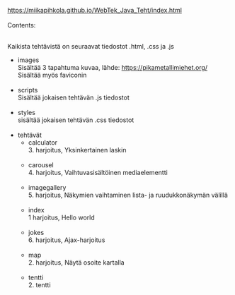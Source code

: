 https://miikapihkola.github.io/WebTek_Java_Teht/index.html
<br><br>
Contents:<br><br>

Kaikista tehtävistä on seuraavat tiedostot .html, .css ja .js

- images<br>
  Sisältää 3 tapahtuma kuvaa, lähde: https://pikametallimiehet.org/<br>
  Sisältää myös faviconin<br><br>
- scripts<br>
  Sisältää jokaisen tehtävän .js tiedostot<br><br>
- styles<br>
  sisältää jokaisen tehtävän .css tiedostot<br><br>
- tehtävät<br>
  - calculator<br>
    3. harjoitus, Yksinkertainen laskin<br><br>
  - carousel<br>
    4. harjoitus, Vaihtuvasisältöinen mediaelementti<br><br>
  - imagegallery<br>
    5. harjoitus, Näkymien vaihtaminen lista- ja ruudukkonäkymän välillä<br><br>
  - index<br>
    1 harjoitus, Hello world<br><br>
  - jokes<br>
    6. harjoitus, Ajax-harjoitus<br><br>
  - map<br>
    2. harjoitus, Näytä osoite kartalla<br><br>
  - tentti<br>
    2. tentti<br><br>
